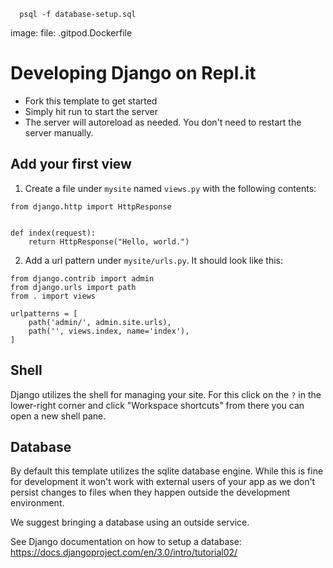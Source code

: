       psql -f database-setup.sql

image:
  file: .gitpod.Dockerfile

# Developing Django on Repl.it

- Fork this template to get started
- Simply hit run to start the server
- The server will autoreload as needed. You don't need to restart the server manually.

## Add your first view

1. Create a file under `mysite` named `views.py` with the following contents:

```
from django.http import HttpResponse


def index(request):
    return HttpResponse("Hello, world.")
```

2. Add a url pattern under `mysite/urls.py`. It should look like this:

```
from django.contrib import admin
from django.urls import path
from . import views

urlpatterns = [
    path('admin/', admin.site.urls),
    path('', views.index, name='index'),
]
```

## Shell

Django utilizes the shell for managing your site. For this click on the `?` in the lower-right corner and click "Workspace shortcuts" from there you can open a new shell pane. 

## Database

By default this template utilizes the sqlite database engine. While this is fine for development it won't work with external users of your app as we don't persist changes to files when they happen outside the development environment. 

We suggest bringing a database using an outside service. 

See Django documentation on how to setup a database: https://docs.djangoproject.com/en/3.0/intro/tutorial02/


